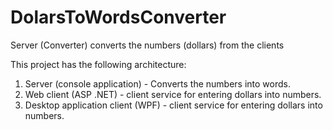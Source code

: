 # DolarsToWordsConverter
 Server (Converter) converts the numbers (dollars) from the clients

This project has the following architecture:
1) Server (console application) - Converts the numbers into words.
2) Web client (ASP .NET) - client service for entering dollars into numbers.
3) Desktop application client (WPF) - client service for entering dollars into numbers.
